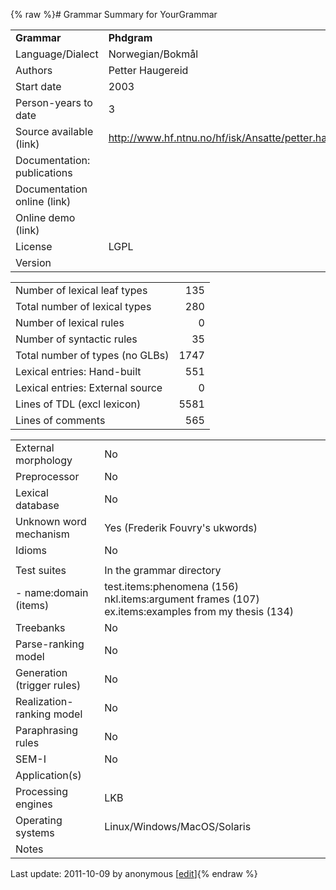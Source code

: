 {% raw %}# Grammar Summary for YourGrammar

|                             |                                                                      |
|:----------------------------|:---------------------------------------------------------------------|
| **Grammar**                 | **Phdgram**                                                          |
| Language/Dialect            | Norwegian/Bokmål                                                     |
| Authors                     | Petter Haugereid                                                     |
| Start date                  | 2003                                                                 |
| Person-years to date        | 3                                                                    |
| Source available (link)     | <http://www.hf.ntnu.no/hf/isk/Ansatte/petter.haugereid/grammar.html> |
| Documentation: publications |                                                                      |
| Documentation online (link) |                                                                      |
| Online demo (link)          |                                                                      |
| License                     | LGPL                                                                 |
| Version                     |                                                                      |

|                                  |      |
|----------------------------------|-----:|
| Number of lexical leaf types     |  135 |
| Total number of lexical types    |  280 |
| Number of lexical rules          |    0 |
| Number of syntactic rules        |   35 |
| Total number of types (no GLBs)  | 1747 |
| Lexical entries: Hand-built      |  551 |
| Lexical entries: External source |    0 |
| Lines of TDL (excl lexicon)      | 5581 |
| Lines of comments                |  565 |

|                            |                                                                                                   |
|----------------------------|:--------------------------------------------------------------------------------------------------|
| External morphology        | No                                                                                                |
| Preprocessor               | No                                                                                                |
| Lexical database           | No                                                                                                |
| Unknown word mechanism     | Yes (Frederik Fouvry's ukwords)                                                                   |
| Idioms                     | No                                                                                                |
|                            |                                                                                                   |
| Test suites                | In the grammar directory                                                                          |
| \- name:domain (items)     | test.items:phenomena (156) nkl.items:argument frames (107) ex.items:examples from my thesis (134) |
| Treebanks                  | No                                                                                                |
| Parse-ranking model        | No                                                                                                |
| Generation (trigger rules) | No                                                                                                |
| Realization-ranking model  | No                                                                                                |
| Paraphrasing rules         | No                                                                                                |
| SEM-I                      | No                                                                                                |
| Application(s)             |                                                                                                   |
| Processing engines         | LKB                                                                                     |
| Operating systems          | Linux/Windows/MacOS/Solaris                                                                       |
| Notes                      |                                                                                                   |

Last update: 2011-10-09 by anonymous [[edit](https://github.com/delph-in/docs/wiki/PhdgramSummary/_edit)]{% endraw %}